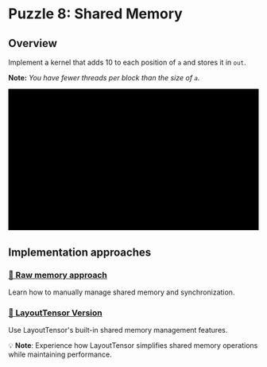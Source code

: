 # Puzzle 8: Shared Memory

## Overview
Implement a kernel that adds 10 to each position of `a` and stores it in `out`.

**Note:** _You have fewer threads per block than the size of `a`._

![Shared memory visualization](./media/videos/720p30/puzzle_08_viz.gif)

## Implementation approaches

### [🔰 Raw memory approach](./raw.md)
Learn how to manually manage shared memory and synchronization.

### [📐 LayoutTensor Version](./layout_tensor.md)
Use LayoutTensor's built-in shared memory management features.

💡 **Note**: Experience how LayoutTensor simplifies shared memory operations while maintaining performance.
